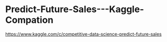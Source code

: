 # Predict-Future-Sales---Kaggle-Compation
https://www.kaggle.com/c/competitive-data-science-predict-future-sales
